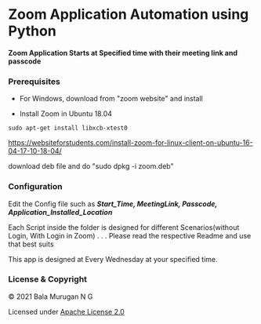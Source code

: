 # Zoom Application Automation using Python

__Zoom Application Starts at Specified time with their meeting link and passcode__

### Prerequisites

* For Windows, download from "zoom website" and install

* Install Zoom in Ubuntu 18.04

```
sudo apt-get install libxcb-xtest0
```

https://websiteforstudents.com/install-zoom-for-linux-client-on-ubuntu-16-04-17-10-18-04/

download deb file and do "sudo dpkg -i zoom.deb"



### Configuration

Edit the Config file such as ___Start_Time, MeetingLink, Passcode, Application_Installed_Location___

Each Script inside the folder is designed for different Scenarios(without Login, With Login in Zoom) . . . Please read the respective Readme and use that best suits

This app is designed at Every Wednesday at your specified time. 

### License & Copyright
© 2021 Bala Murugan N G

Licensed under [Apache License 2.0](https://github.com/ngbala6/Automate_Zoom/blob/master/LICENSE) 

